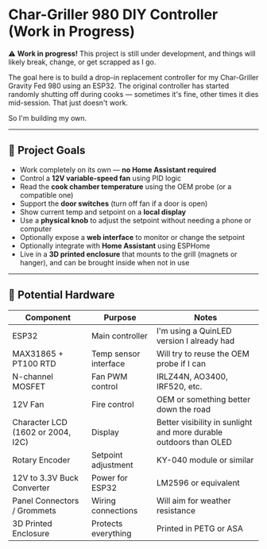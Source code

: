 # Char-Griller 980 DIY Controller (Work in Progress)

⚠️ **Work in progress!** This project is still under development, and things will likely break, change, or get scrapped as I go.

The goal here is to build a drop-in replacement controller for my Char-Griller Gravity Fed 980 using an ESP32. The original controller has started randomly shutting off during cooks — sometimes it's fine, other times it dies mid-session. That just doesn't work.

So I'm building my own.

---

## 🔧 Project Goals

- Work completely on its own — **no Home Assistant required**
- Control a **12V variable-speed fan** using PID logic
- Read the **cook chamber temperature** using the OEM probe (or a compatible one)
- Support the **door switches** (turn off fan if a door is open)
- Show current temp and setpoint on a **local display**
- Use a **physical knob** to adjust the setpoint without needing a phone or computer
- Optionally expose a **web interface** to monitor or change the setpoint
- Optionally integrate with **Home Assistant** using ESPHome
- Live in a **3D printed enclosure** that mounts to the grill (magnets or hanger), and can be brought inside when not in use

---

## 🔌 Potential Hardware

| Component                     | Purpose               | Notes                                           |
|------------------------------|-----------------------|-------------------------------------------------|
| ESP32                        | Main controller       | I'm using a QuinLED version I already had       |
| MAX31865 + PT100 RTD          | Temp sensor interface | Will try to reuse the OEM probe if I can        |
| N-channel MOSFET             | Fan PWM control       | IRLZ44N, AO3400, IRF520, etc.                    |
| 12V Fan                      | Fire control          | OEM or something better down the road           |
| Character LCD (1602 or 2004, I2C) | Display          | Better visibility in sunlight and more durable outdoors than OLED |
| Rotary Encoder               | Setpoint adjustment   | KY-040 module or similar                         |
| 12V to 3.3V Buck Converter    | Power for ESP32       | LM2596 or equivalent                             |
| Panel Connectors / Grommets   | Wiring connections    | Will aim for weather resistance                  |
| 3D Printed Enclosure         | Protects everything   | Printed in PETG or ASA                            |

